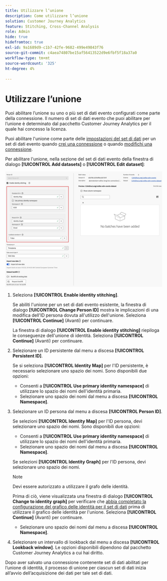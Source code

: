 ```yaml
---
title: Utilizzare l’unione
description: Come utilizzare l’unione
solution: Customer Journey Analytics
feature: Stitching, Cross-Channel Analysis
role: Admin
hide: true
hidefromtoc: true
exl-id: 9a1689d9-c1b7-42fe-9682-499e49843f76
source-git-commit: c4aea74807be15af56413522d9e6fbf5f18a37a0
workflow-type: tm+mt
source-wordcount: '325'
ht-degree: 4%

---
```


# Utilizzare l’unione

Puoi abilitare l’unione su uno o più set di dati evento configurati come parte della connessione. Il numero di set di dati evento che puoi abilitare per l’unione è determinato dal pacchetto Customer Journey Analytics per il quale hai concesso la licenza.

Puoi abilitare l&#39;unione come parte delle [impostazioni del set di dati](/help/connections/create-connection.md#dataset-settings) per un set di dati evento quando [crei una connessione](/help/connections/create-connection.md) o quando [modifichi una connessione](/help/connections/manage-connections.md#edit-a-connection).

Per abilitare l&#39;unione, nella sezione del set di dati evento della finestra di dialogo **[!UICONTROL Add datasets]** o **[!UICONTROL Edit dataset]**:

![Opzioni di unione identità quando si abilita l&#39;unione identità](assets/identity-stitching-ui.png)

1. Seleziona **[!UICONTROL Enable identity stitching]**.

   Se abiliti l&#39;unione per un set di dati evento esistente, la finestra di dialogo **[!UICONTROL Change Person ID]** mostra le implicazioni di una modifica dell&#39;ID persona dovuta all&#39;utilizzo dell&#39;unione. Seleziona **[!UICONTROL Continue]** (Avanti) per continuare.

   La finestra di dialogo **[!UICONTROL Enable identity stitching]** riepiloga le conseguenze dell&#39;unione di identità. Seleziona **[!UICONTROL Continue]** (Avanti) per continuare.

1. Selezionare un ID persistente dal menu a discesa **[!UICONTROL Persistent ID]**.

   Se si seleziona **[!UICONTROL Identity Map]** per l&#39;ID persistente, è necessario selezionare uno spazio dei nomi. Sono disponibili due opzioni:

   * Consenti a **[!UICONTROL Use primary identity namespace]** di utilizzare lo spazio dei nomi dell&#39;identità primaria.
   * Selezionare uno spazio dei nomi dal menu a discesa **[!UICONTROL Namespace]**.

1. Selezionare un ID persona dal menu a discesa **[!UICONTROL Person ID]**.

   Se selezioni **[!UICONTROL Identity Map]** per l&#39;ID persona, devi selezionare uno spazio dei nomi. Sono disponibili due opzioni:

   * Consenti a **[!UICONTROL Use primary identity namespace]** di utilizzare lo spazio dei nomi dell&#39;identità primaria.
   * Selezionare uno spazio dei nomi dal menu a discesa **[!UICONTROL Namespace]**.


   Se selezioni **[!UICONTROL Identity Graph]** per l&#39;ID persona, devi selezionare uno spazio dei nomi.

   >[!NOTE]
   >
   >Devi essere autorizzato a utilizzare il grafo delle identità.
   >

   Prima di ciò, viene visualizzata una finestra di dialogo **[!UICONTROL Change to identity graph]** per verificare che [&#x200B; abbia completato la configurazione del grafico delle identità per il set di dati](/help/stitching/faq.md#enable-a-dataset-for-the-identity-service) prima di utilizzare il grafico delle identità per l&#39;unione. Seleziona **[!UICONTROL Continue]** (Avanti) per continuare.

   * Selezionare uno spazio dei nomi dal menu a discesa **[!UICONTROL Namespace]**.


1. Selezionare un intervallo di lookback dal menu a discesa **[!UICONTROL Lookback window]**. Le opzioni disponibili dipendono dal pacchetto Customer Journey Analytics a cui hai diritto.

Dopo aver salvato una connessione contenente set di dati abilitati per l’unione di identità, il processo di unione per ciascun set di dati inizia all’avvio dell’acquisizione dei dati per tale set di dati.
